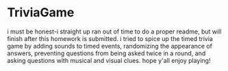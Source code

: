 # TriviaGame
i must be honest-i straight up ran out of time to do a proper readme, but will finish after this homework is submitted. i tried to spice up the timed trivia game by adding sounds to timed events, randomizing the appearance of answers, preventing questions from being asked twice in a round, and asking questions with musical and visual clues. hope y'all enjoy playing!
